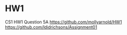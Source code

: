 # HW1
CS1 HW1 Question 5A
https://github.com/mollyarnold/HW1
https://github.com/ldidrichsons/Assignment01
